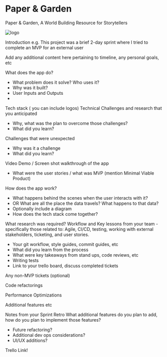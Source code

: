# Paper & Garden
Paper &amp; Garden, A World Building Resource for Storytellers

![logo]()

Introduction
e.g. This project was a brief 2-day sprint where I tried to complete an MVP for an external user

Add any additional content here pertaining to timeline, any personal goals, etc

What does the app do?
* What problem does it solve? Who uses it?
* Why was it built?
* User Inputs and Outputs
* 

Tech stack ( you can include logos)
Technical Challenges and research that you anticipated
* Why, what was the plan to overcome those challenges?
* What did you learn?

Challenges that were unexpected
* Why was it a challenge
* What did you learn?

Video Demo / Screen shot walkthrough of the app
* What were the user stories /  what was MVP (mention Minimal Viable Product)

How does the app work?
* What happens behind the scenes when the user interacts with it? 
* OR What are all the place the data travels?  What happens to that data?
* Optionally include a diagram
* How does the tech stack come together?

What research was required?
Workflow and Key lessons from your team - specifically those related to: Agile, CI/CD, testing, working with external stakeholders, ticketing, and user stories.
* Your git workflow, style guides, commit guides, etc
* What did you learn from the process
* What were key takeaways from stand ups, code reviews, etc
* Writing tests
* Link to your trello board, discuss completed tickets

Any non-MVP tickets (optional)

Code refactorings

Performance Optimizations

Additional features
etc

Notes from your Sprint Retro
What additional features do you plan to add, how do you plan to implement those features?
* Future refactoring?
* Additional dev ops considerations?
* UI/UX additions?

Trello Link!
